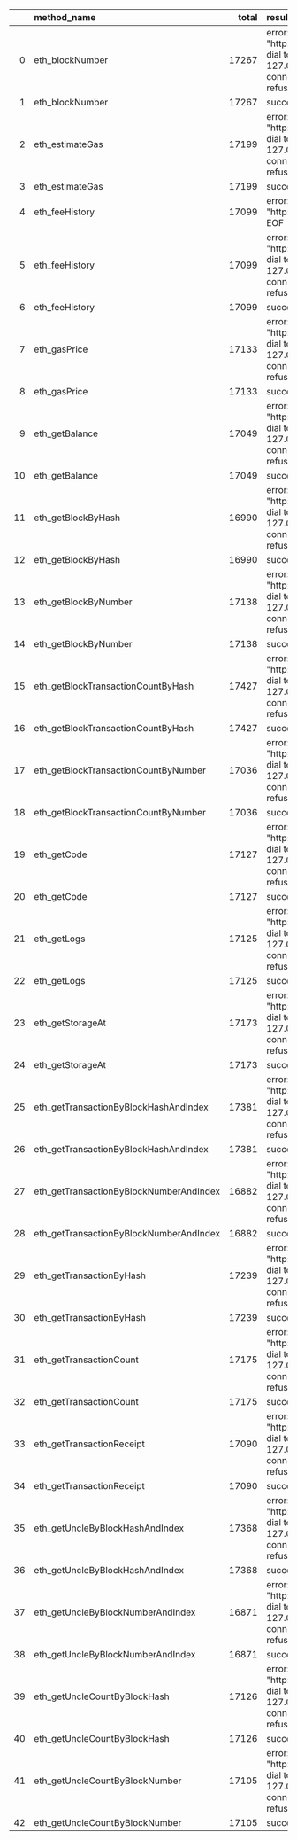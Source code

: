 |    | method_name                             |   total | result                                                                                    |   count |   percentage |
|---:|:----------------------------------------|--------:|:------------------------------------------------------------------------------------------|--------:|-------------:|
|  0 | eth_blockNumber                         |   17267 | error: Post "http://localhost:8545": dial tcp 127.0.0.1:8545: connect: connection refused |     114 |   0.00660219 |
|  1 | eth_blockNumber                         |   17267 | success                                                                                   |   17153 |   0.993398   |
|  2 | eth_estimateGas                         |   17199 | error: Post "http://localhost:8545": dial tcp 127.0.0.1:8545: connect: connection refused |     109 |   0.00633758 |
|  3 | eth_estimateGas                         |   17199 | success                                                                                   |   17090 |   0.993662   |
|  4 | eth_feeHistory                          |   17099 | error: Post "http://localhost:8545": EOF                                                  |       1 |   5.8483e-05 |
|  5 | eth_feeHistory                          |   17099 | error: Post "http://localhost:8545": dial tcp 127.0.0.1:8545: connect: connection refused |     142 |   0.00830458 |
|  6 | eth_feeHistory                          |   17099 | success                                                                                   |   16956 |   0.991637   |
|  7 | eth_gasPrice                            |   17133 | error: Post "http://localhost:8545": dial tcp 127.0.0.1:8545: connect: connection refused |     132 |   0.00770443 |
|  8 | eth_gasPrice                            |   17133 | success                                                                                   |   17001 |   0.992296   |
|  9 | eth_getBalance                          |   17049 | error: Post "http://localhost:8545": dial tcp 127.0.0.1:8545: connect: connection refused |     132 |   0.00774239 |
| 10 | eth_getBalance                          |   17049 | success                                                                                   |   16917 |   0.992258   |
| 11 | eth_getBlockByHash                      |   16990 | error: Post "http://localhost:8545": dial tcp 127.0.0.1:8545: connect: connection refused |     126 |   0.00741613 |
| 12 | eth_getBlockByHash                      |   16990 | success                                                                                   |   16864 |   0.992584   |
| 13 | eth_getBlockByNumber                    |   17138 | error: Post "http://localhost:8545": dial tcp 127.0.0.1:8545: connect: connection refused |     127 |   0.00741043 |
| 14 | eth_getBlockByNumber                    |   17138 | success                                                                                   |   17011 |   0.99259    |
| 15 | eth_getBlockTransactionCountByHash      |   17427 | error: Post "http://localhost:8545": dial tcp 127.0.0.1:8545: connect: connection refused |     153 |   0.00877948 |
| 16 | eth_getBlockTransactionCountByHash      |   17427 | success                                                                                   |   17274 |   0.991221   |
| 17 | eth_getBlockTransactionCountByNumber    |   17036 | error: Post "http://localhost:8545": dial tcp 127.0.0.1:8545: connect: connection refused |     114 |   0.00669171 |
| 18 | eth_getBlockTransactionCountByNumber    |   17036 | success                                                                                   |   16922 |   0.993308   |
| 19 | eth_getCode                             |   17127 | error: Post "http://localhost:8545": dial tcp 127.0.0.1:8545: connect: connection refused |     140 |   0.00817423 |
| 20 | eth_getCode                             |   17127 | success                                                                                   |   16987 |   0.991826   |
| 21 | eth_getLogs                             |   17125 | error: Post "http://localhost:8545": dial tcp 127.0.0.1:8545: connect: connection refused |     141 |   0.00823358 |
| 22 | eth_getLogs                             |   17125 | success                                                                                   |   16984 |   0.991766   |
| 23 | eth_getStorageAt                        |   17173 | error: Post "http://localhost:8545": dial tcp 127.0.0.1:8545: connect: connection refused |     146 |   0.00850172 |
| 24 | eth_getStorageAt                        |   17173 | success                                                                                   |   17027 |   0.991498   |
| 25 | eth_getTransactionByBlockHashAndIndex   |   17381 | error: Post "http://localhost:8545": dial tcp 127.0.0.1:8545: connect: connection refused |     142 |   0.00816984 |
| 26 | eth_getTransactionByBlockHashAndIndex   |   17381 | success                                                                                   |   17239 |   0.99183    |
| 27 | eth_getTransactionByBlockNumberAndIndex |   16882 | error: Post "http://localhost:8545": dial tcp 127.0.0.1:8545: connect: connection refused |     106 |   0.00627888 |
| 28 | eth_getTransactionByBlockNumberAndIndex |   16882 | success                                                                                   |   16776 |   0.993721   |
| 29 | eth_getTransactionByHash                |   17239 | error: Post "http://localhost:8545": dial tcp 127.0.0.1:8545: connect: connection refused |     129 |   0.00748303 |
| 30 | eth_getTransactionByHash                |   17239 | success                                                                                   |   17110 |   0.992517   |
| 31 | eth_getTransactionCount                 |   17175 | error: Post "http://localhost:8545": dial tcp 127.0.0.1:8545: connect: connection refused |     133 |   0.00774381 |
| 32 | eth_getTransactionCount                 |   17175 | success                                                                                   |   17042 |   0.992256   |
| 33 | eth_getTransactionReceipt               |   17090 | error: Post "http://localhost:8545": dial tcp 127.0.0.1:8545: connect: connection refused |     132 |   0.00772382 |
| 34 | eth_getTransactionReceipt               |   17090 | success                                                                                   |   16958 |   0.992276   |
| 35 | eth_getUncleByBlockHashAndIndex         |   17368 | error: Post "http://localhost:8545": dial tcp 127.0.0.1:8545: connect: connection refused |     125 |   0.00719714 |
| 36 | eth_getUncleByBlockHashAndIndex         |   17368 | success                                                                                   |   17243 |   0.992803   |
| 37 | eth_getUncleByBlockNumberAndIndex       |   16871 | error: Post "http://localhost:8545": dial tcp 127.0.0.1:8545: connect: connection refused |     125 |   0.00740916 |
| 38 | eth_getUncleByBlockNumberAndIndex       |   16871 | success                                                                                   |   16746 |   0.992591   |
| 39 | eth_getUncleCountByBlockHash            |   17126 | error: Post "http://localhost:8545": dial tcp 127.0.0.1:8545: connect: connection refused |     116 |   0.00677333 |
| 40 | eth_getUncleCountByBlockHash            |   17126 | success                                                                                   |   17010 |   0.993227   |
| 41 | eth_getUncleCountByBlockNumber          |   17105 | error: Post "http://localhost:8545": dial tcp 127.0.0.1:8545: connect: connection refused |     123 |   0.00719088 |
| 42 | eth_getUncleCountByBlockNumber          |   17105 | success                                                                                   |   16982 |   0.992809   |